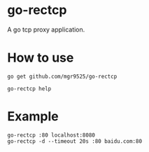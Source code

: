 # go-rectcp
A go tcp proxy application.

# How to use
```
go get github.com/mgr9525/go-rectcp

go-rectcp help
```

# Example
```
go-rectcp :80 localhost:8080
go-rectcp -d --timeout 20s :80 baidu.com:80
```